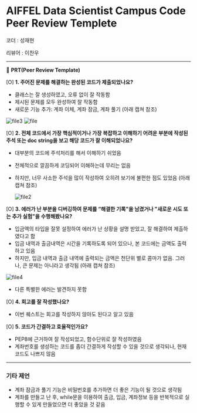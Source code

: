 # AIFFEL Data Scientist Campus Code Peer Review Templete

코더 : 성재현


리뷰어 : 이찬우


---

🔑 **PRT(Peer Review Template)**

[O]  **1. 주어진 문제를 해결하는 완성된 코드가 제출되었나요?**
- 클래스는 잘 생성하였고, 오류 없이 잘 작동함
- 제시된 문제를 모두 완성하여 잘 작동함
- 새로운 기능 추가: 계좌 이체, 계좌 잠금, 계좌 풀기 (아래 캡쳐 참조)

![file3](https://github.com/tree698/quest_repo1/assets/53497516/abceca2a-0e18-4d78-8235-05dea1a99a29)
![file](https://github.com/tree698/quest_repo1/assets/53497516/3e08b33a-d294-44d6-941a-79260c2b57b4)
    
[O]  **2. 전체 코드에서 가장 핵심적이거나 가장 복잡하고 이해하기 어려운 부분에 작성된 
	주석 또는 doc string을 보고 해당 코드가 잘 이해되었나요?**
- 대부분의 코드에 주석처리를 해서 이해하기 쉬었음
- 전체적으로 깔끔하게 코딩되어 이해하는데 무리는 없음
- 하지만, 너무 사소한 주석을 많이 작성하여 오히려 보기에 불편한 점도 있었음 (아래 캡쳐 참조)
  
  ![file2](https://github.com/tree698/quest_repo1/assets/53497516/eecf3dd5-8df5-4237-acd2-e711f114c20c)

        
[O]  **3. 에러가 난 부분을 디버깅하여 문제를 “해결한 기록"을 남겼거나 "새로운 시도 
또는 추가 실험"을 수행해봤나요?**
- 입금액의 타입을 잘못 설정하여 에러가 난 상황을 설명 받았고, 잘 해결하여 제출하였다고 함
- 입금 내역과 출금내역은 시간을 기록하도록 되어 있으나, 본 코드에는 금액도 출력하고 있음
- 하지만, 입금 내역과 출금 내역에 출력되는 금액은 천단위 별로 콤마가 없음. 그러나, 큰 문제는 아니라고 생각됨 (아래 캡쳐 참조)
  
![file4](https://github.com/tree698/quest_repo1/assets/53497516/a2185ede-49f2-46f5-bcbc-c8908512649a)

- 다른 특별한 에러는 발견하지 못함
        
[O]  **4. 회고를 잘 작성했나요?**
- 이번 퀘스트는 회고를 작성하지 않아도 된다고 알고 있음

[O]  **5. 코드가 간결하고 효율적인가요?**
 - PEP8에 근거하여 잘 작성되었고, 함수단위로 잘 작성하였음
 - 계좌번호를 생성하는 코드를 좀더 간결하게 작성할 수 있을 것으로 생각되나, 현재 코드도 나쁘지 않음

---
### 기타 제언
- 계좌 잠금과 풀기 기능은 비밀번호를 추가하면 더 좋은 기능이 될 것으로 생각됨
- 계좌를 만들고 난 후, while문을 이용하여 출금, 입금, 계좌정보 등을 반복적으로 실행할 수 있게 만들었으면 더 좋았을 것 같음
  
